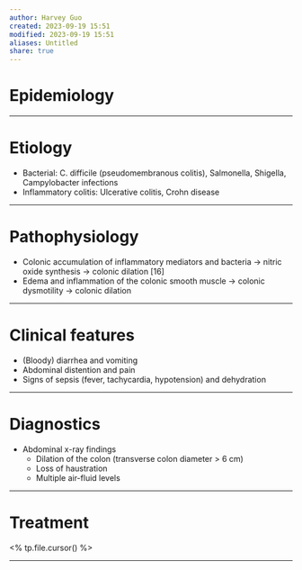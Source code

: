 ```yaml
---
author: Harvey Guo
created: 2023-09-19 15:51
modified: 2023-09-19 15:51
aliases: Untitled
share: true
---
```

# Epidemiology


---
# Etiology
- Bacterial: C. difficile (pseudomembranous colitis), Salmonella, Shigella, Campylobacter infections
- Inflammatory colitis: Ulcerative colitis, Crohn disease

---
# Pathophysiology
- Colonic accumulation of inflammatory mediators and bacteria → nitric oxide synthesis → colonic dilation [16]
- Edema and inflammation of the colonic smooth muscle → colonic dysmotility → colonic dilation

---
# Clinical features
- (Bloody) diarrhea and vomiting
- Abdominal distention and pain
- Signs of sepsis (fever, tachycardia, hypotension) and dehydration

---
# Diagnostics
- Abdominal x-ray findings 
	- Dilation of the colon (transverse colon diameter > 6 cm)
	- Loss of haustration 
	- Multiple air-fluid levels

---
# Treatment
<% tp.file.cursor() %>

---
